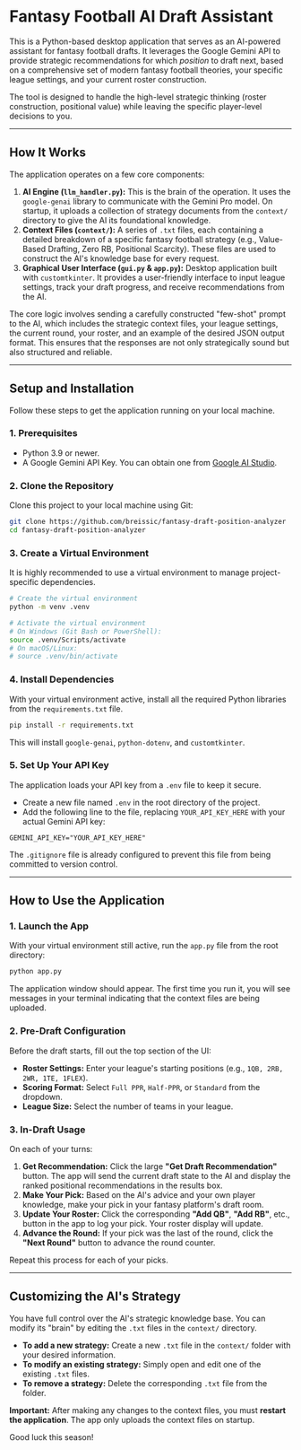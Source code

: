 # Fantasy Football AI Draft Assistant

This is a Python-based desktop application that serves as an AI-powered assistant for fantasy football drafts. It leverages the Google Gemini API to provide strategic recommendations for which *position* to draft next, based on a comprehensive set of modern fantasy football theories, your specific league settings, and your current roster construction.

The tool is designed to handle the high-level strategic thinking (roster construction, positional value) while leaving the specific player-level decisions to you.

---

## How It Works

The application operates on a few core components:

1.  **AI Engine (`llm_handler.py`):** This is the brain of the operation. It uses the `google-genai` library to communicate with the Gemini Pro model. On startup, it uploads a collection of strategy documents from the `context/` directory to give the AI its foundational knowledge.
2.  **Context Files (`context/`):** A series of `.txt` files, each containing a detailed breakdown of a specific fantasy football strategy (e.g., Value-Based Drafting, Zero RB, Positional Scarcity). These files are used to construct the AI's knowledge base for every request.
3.  **Graphical User Interface (`gui.py` & `app.py`):** Desktop application built with `customtkinter`. It provides a user-friendly interface to input league settings, track your draft progress, and receive recommendations from the AI.

The core logic involves sending a carefully constructed "few-shot" prompt to the AI, which includes the strategic context files, your league settings, the current round, your roster, and an example of the desired JSON output format. This ensures that the responses are not only strategically sound but also structured and reliable.

---

## Setup and Installation

Follow these steps to get the application running on your local machine.

### 1. Prerequisites

-   Python 3.9 or newer.
-   A Google Gemini API Key. You can obtain one from [Google AI Studio](https://aistudio.google.com/app/apikey).

### 2. Clone the Repository

Clone this project to your local machine using Git:

```bash
git clone https://github.com/breissic/fantasy-draft-position-analyzer
cd fantasy-draft-position-analyzer
```

### 3. Create a Virtual Environment

It is highly recommended to use a virtual environment to manage project-specific dependencies.

```bash
# Create the virtual environment
python -m venv .venv

# Activate the virtual environment
# On Windows (Git Bash or PowerShell):
source .venv/Scripts/activate
# On macOS/Linux:
# source .venv/bin/activate
```

### 4. Install Dependencies

With your virtual environment active, install all the required Python libraries from the `requirements.txt` file.

```bash
pip install -r requirements.txt
```

This will install `google-genai`, `python-dotenv`, and `customtkinter`.

### 5. Set Up Your API Key

The application loads your API key from a `.env` file to keep it secure.

-   Create a new file named `.env` in the root directory of the project.
-   Add the following line to the file, replacing `YOUR_API_KEY_HERE` with your actual Gemini API key:

```
GEMINI_API_KEY="YOUR_API_KEY_HERE"
```

The `.gitignore` file is already configured to prevent this file from being committed to version control.

---

## How to Use the Application

### 1. Launch the App

With your virtual environment still active, run the `app.py` file from the root directory:

```bash
python app.py
```

The application window should appear. The first time you run it, you will see messages in your terminal indicating that the context files are being uploaded.

### 2. Pre-Draft Configuration

Before the draft starts, fill out the top section of the UI:

-   **Roster Settings:** Enter your league's starting positions (e.g., `1QB, 2RB, 2WR, 1TE, 1FLEX`).
-   **Scoring Format:** Select `Full PPR`, `Half-PPR`, or `Standard` from the dropdown.
-   **League Size:** Select the number of teams in your league.

### 3. In-Draft Usage

On each of your turns:

1.  **Get Recommendation:** Click the large **"Get Draft Recommendation"** button. The app will send the current draft state to the AI and display the ranked positional recommendations in the results box.
2.  **Make Your Pick:** Based on the AI's advice and your own player knowledge, make your pick in your fantasy platform's draft room.
3.  **Update Your Roster:** Click the corresponding **"Add QB"**, **"Add RB"**, etc., button in the app to log your pick. Your roster display will update.
4.  **Advance the Round:** If your pick was the last of the round, click the **"Next Round"** button to advance the round counter.

Repeat this process for each of your picks.

---

## Customizing the AI's Strategy

You have full control over the AI's strategic knowledge base. You can modify its "brain" by editing the `.txt` files in the `context/` directory.

-   **To add a new strategy:** Create a new `.txt` file in the `context/` folder with your desired information.
-   **To modify an existing strategy:** Simply open and edit one of the existing `.txt` files.
-   **To remove a strategy:** Delete the corresponding `.txt` file from the folder.

**Important:** After making any changes to the context files, you must **restart the application**. The app only uploads the context files on startup.

Good luck this season!